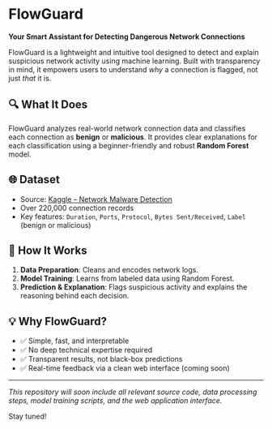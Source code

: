 # FlowGuard

**Your Smart Assistant for Detecting Dangerous Network Connections**

FlowGuard is a lightweight and intuitive tool designed to detect and explain suspicious network activity using machine learning. Built with transparency in mind, it empowers users to understand *why* a connection is flagged, not just *that* it is.

## 🔍 What It Does

FlowGuard analyzes real-world network connection data and classifies each connection as **benign** or **malicious**. It provides clear explanations for each classification using a beginner-friendly and robust **Random Forest** model.

## 🌐 Dataset

- Source: [Kaggle – Network Malware Detection](https://www.kaggle.com/datasets/agungpambudi/network-malware-detection-connection-analysis/versions/1/data)
- Over 220,000 connection records
- Key features: `Duration`, `Ports`, `Protocol`, `Bytes Sent/Received`, `Label` (benign or malicious)

## 🧠 How It Works

1. **Data Preparation**: Cleans and encodes network logs.
2. **Model Training**: Learns from labeled data using Random Forest.
3. **Prediction & Explanation**: Flags suspicious activity and explains the reasoning behind each decision.

## 💡 Why FlowGuard?

- ✅ Simple, fast, and interpretable
- ✅ No deep technical expertise required
- ✅ Transparent results, not black-box predictions
- ✅ Real-time feedback via a clean web interface (coming soon)

---

_This repository will soon include all relevant source code, data processing steps, model training scripts, and the web application interface._

Stay tuned!
